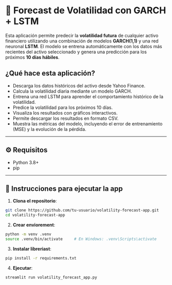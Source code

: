 # 🔮 Forecast de Volatilidad con GARCH + LSTM

Esta aplicación permite predecir la **volatilidad futura** de cualquier activo financiero utilizando una combinación de modelos **GARCH(1,1)** y una red neuronal **LSTM**. El modelo se entrena automáticamente con los datos más recientes del activo seleccionado y genera una predicción para los próximos **10 días hábiles**.

## ¿Qué hace esta aplicación?

- Descarga los datos históricos del activo desde Yahoo Finance.
- Calcula la volatilidad diaria mediante un modelo GARCH.
- Entrena una red LSTM para aprender el comportamiento histórico de la volatilidad.
- Predice la volatilidad para los próximos 10 días.
- Visualiza los resultados con gráficos interactivos.
- Permite descargar los resultados en formato CSV.
- Muestra las métricas del modelo, incluyendo el error de entrenamiento (MSE) y la evolución de la pérdida.

---

## ⚙️ Requisitos

- Python 3.8+
- pip

---

## 🚀 Instrucciones para ejecutar la app

1. **Clona el repositorio**:

```bash
git clone https://github.com/tu-usuario/volatility-forecast-app.git
cd volatility-forecast-app
```
2. **Crear enviorement**:
```bash
python -m venv .venv
source .venv/bin/activate     # En Windows: .venv\Scripts\activate
```
3. **Instalar libreriast**:
 ```bash
pip install -r requirements.txt
```
4. **Ejecutar**:
```bash
streamlit run volatility_forecast_app.py
```

